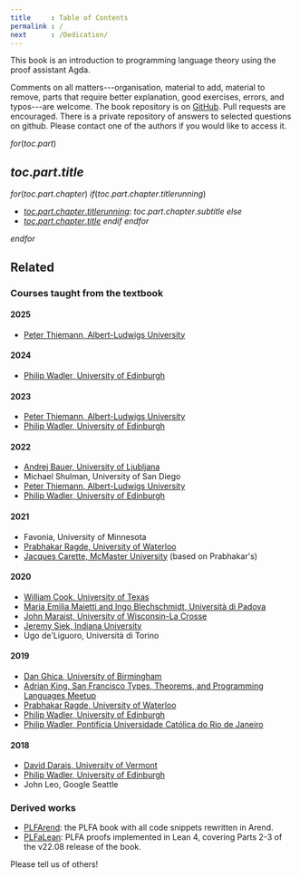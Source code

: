 ```yaml
---
title     : Table of Contents
permalink : /
next      : /Dedication/
---
```


This book is an introduction to programming language theory using the proof
assistant Agda.

Comments on all matters---organisation, material to add, material to remove,
parts that require better explanation, good exercises, errors, and typos---are
welcome.  The book repository is on [GitHub]. Pull requests are encouraged.
There is a private repository of answers to selected questions on github. Please
contact one of the authors if you would like to access it.


$for(toc.part)$
## $toc.part.title$
$for(toc.part.chapter)$
$if(toc.part.chapter.titlerunning)$
  * [$toc.part.chapter.titlerunning$]($toc.part.chapter.url$): $toc.part.chapter.subtitle$
$else$
  * [$toc.part.chapter.title$]($toc.part.chapter.url$)
$endif$
$endfor$

$endfor$

## Related


<!-- NOTE: The Mailing Lists are Deprecated -->
<!--
### Mailing lists
  * [plfa-interest@inf.ed.ac.uk](https://lists.inf.ed.ac.uk/mailman/listinfo/plfa-interest): <br />
    A mailing list for users of the book. <br />
    This is the place to ask and answer questions, or comment on the content of the book.
  * [plfa-dev@inf.ed.ac.uk](https://lists.inf.ed.ac.uk/mailman/listinfo/plfa-dev): <br />
    A mailing list for contributors. <br />
    This is the place to discuss changes and new additions to the book in excruciating detail.
-->

### Courses taught from the textbook

#### 2025
  * [Peter Thiemann, Albert-Ludwigs University][Freiburg-2025]

[Freiburg-2025]: https://proglang.github.io/teaching/25ss/eopl.html

#### 2024
  * [Philip Wadler, University of Edinburgh][TSPL-2024]

[TSPL-2024]: /TSPL/2024/

#### 2023
  * [Peter Thiemann, Albert-Ludwigs University][Freiburg-2023]
  * [Philip Wadler, University of Edinburgh][TSPL-2023]

[Freiburg-2023]: https://web.archive.org/web/20240208112146/https://proglang.informatik.uni-freiburg.de/teaching/proglang/2023ws/
[TSPL-2023]: /TSPL/2023/

#### 2022
  * [Andrej Bauer, University of Ljubljana][UL-2022]
  * Michael Shulman, University of San Diego
    <!-- The course website is not public. -->
  * [Peter Thiemann, Albert-Ludwigs University][Freiburg-2022]
  * [Philip Wadler, University of Edinburgh][TSPL-2022]

[UL-2022]: https://web.archive.org/web/20220222095923/https://www.andrej.com/zapiski/ISRM-LOGRAC-2022/00-introduction.html
[Freiburg-2022]: https://web.archive.org/web/20220810154516/https://proglang.informatik.uni-freiburg.de/teaching/proglang/2022ss/
[TSPL-2022]: /TSPL/2022/

#### 2021
  * Favonia, University of Minnesota
    <!-- The course website is not public. -->
  * [Prabhakar Ragde, University of Waterloo][UW-2021]
  * [Jacques Carette, McMaster University][McM-2021] (based on Prabhakar's)

[UW-2021]: https://web.archive.org/web/20210424214202/https://cs.uwaterloo.ca/~plragde/747/
[McM-2021]: https://github.com/JacquesCarette/CAS706-F2021/

#### 2020
  * [William Cook, University of Texas][UT-2020]
  * [Maria Emilia Maietti and Ingo Blechschmidt, Università di Padova][Padova-2020]
  * [John Maraist, University of Wisconsin-La Crosse][UWL-2020]
  * [Jeremy Siek, Indiana University][IU-2020]
  * Ugo de'Liguoro, Università di Torino
    <!-- The course website is not public. -->

[UT-2020]: https://web.archive.org/web/20220101114527/https://www.cs.utexas.edu/~wcook/Courses/386L/Sp2020-GradPL.pdf
[Padova-2020]: https://web.archive.org/web/20220810154713/https://www.math.unipd.it/~maietti/typ21.html
[UWL-2020]: https://web.archive.org/web/20220810155032/https://github.com/jphmrst/PLC/tree/fall2020#readme
[IU-2020]: https://web.archive.org/web/20220421134334/https://jsiek.github.io/B522-PL-Foundations/

#### 2019
  * [Dan Ghica, University of Birmingham][BHAM-2019]
  * [Adrian King, San Francisco Types, Theorems, and Programming Languages Meetup][SFPL-Meetup-2019]
  * [Prabhakar Ragde, University of Waterloo][UW-2019]
  * [Philip Wadler, University of Edinburgh][TSPL-2019]
  * [Philip Wadler, Pontifícia Universidade Católica do Rio de Janeiro][PUC-2019]

[BHAM-2019]: https://web.archive.org/web/20210126123738/https://www.cs.bham.ac.uk/internal/modules/2019/06-26943/
[SFPL-Meetup-2019]: https://meet.meetup.com/wf/click?upn=ZDzXt-2B-2BZmzYir6Bq5X7vEQ2iNYdgjN9-2FU9nWKp99AU8rZjrncUsSYODqOGn6kV-2BqW71oirCo-2Bk8O1q2FtDFhYZR-2B737CPhNWBjt58LuSRC-2BWTj61VZCHquysW8z7dVtQWxB5Sorl3chjZLDptP70L7aBZL14FTERnKJcRQdrMtc-3D_IqHN4t3hH47BvE1Cz0BakIxV4odHudhr6IVs-2Fzslmv-2FBuORsh-2FwQmOxMBdyMHsSBndQDQmt47hobqsLp-2Bm04Y9LwgV66MGyucsd0I9EgDEUB-2FjzdtSgRv-2Fxng8Pgsa3AZIEYILOhLpQ5ige5VFYTEHVN1pEqnujCHovmTxJkqAK9H-2BIL15-2FPxx97RfHcz7M30YNyqp6TOYfgTxyUHc6lufYKFA75Y7MV6MeDJMxw9-2FYUxR6CEjdoagQBmaGkBVzN
[UW-2019]: https://web.archive.org/web/20220103155952/https://cs.uwaterloo.ca/~plragde/842/
[TSPL-2019]: https://plfa.github.io/20.07/TSPL/2019/
[PUC-2019]: https://plfa.github.io/20.07/PUC/2019/

[EUSA-2020]: https://web.archive.org/web/20201130051416/https://www.eusa.ed.ac.uk/representation/campaigns/teachingawards2020/
<!-- The link to the teaching awards is unused. -->

#### 2018
  * [David Darais, University of Vermont][UVM-2018]
  * [Philip Wadler, University of Edinburgh][TSPL-2018]
  * John Leo, Google Seattle
    <!-- The course website is not public. -->

[TSPL-2018]: https://plfa.github.io/19.08/TSPL/2018/
[UVM-2018]: https://web.archive.org/web/20190324115921/https://david.darais.com/courses/fa2018-cs295A/

### Derived works

* [PLFArend](https://github.com/marat-rkh/PLFArend): the PLFA book with all code snippets rewritten in Arend.
* [PLFaLean](https://github.com/rami3l/PLFaLean): PLFA proofs implemented in Lean 4, covering Parts 2-3 of the v22.08 release of the book.

Please tell us of others!

[GitHub]: https://github.com/plfa/plfa.github.io/
[SBMF]: https://homepages.inf.ed.ac.uk/wadler/topics/agda.html#sbmf
[SCP]: https://homepages.inf.ed.ac.uk/wadler/topics/agda.html#scf
[NextJournal]: https://nextjournal.com/plfa/ToC
